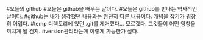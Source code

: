 #오늘의 github
#오늘은 github을 배우는 날이다.
#오늘은 github를 만나는 역사적인 날이다.
#github는 내가 생각했던 내용과는 완전히 다른 내용이다. 개념을 잡기가 굉장히 어렵다.
#temp 디렉토리에 있던 .git를 제거했다... 모르겠다. 그것들이 어떤 영향을 끼치게 될 건지.
#version관리라는게 이렇게 가능한가 싶다.
